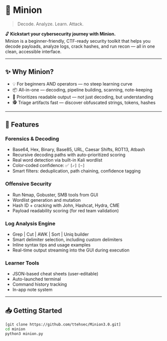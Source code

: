 # 🧠 Minion

> Decode. Analyze. Learn. Attack.

🔓 **Kickstart your cybersecurity journey with Minion.**  
Minion is a beginner-friendly, CTF-ready security toolkit that helps you decode payloads, analyze logs, crack hashes, and run recon — all in one clean, accessible interface.

---

## ✨ Why Minion?

- 💡 For beginners AND operators — no steep learning curve
- 📦 All-in-one — decoding, pipeline building, scanning, note-keeping
- 🧠 Prioritizes readable output — not just decoding, but understanding
- 🕵️ Triage artifacts fast — discover obfuscated strings, tokens, hashes

---

## 🔐 Features

### Forensics & Decoding

- Base64, Hex, Binary, Base85, URL, Caesar Shifts, ROT13, Atbash
- Recursive decoding paths with auto-prioritized scoring
- Real word detection via built-in Kali wordlist
- Color-coded confidence: ✅ `[✓]` `[~]`
- Smart filters: deduplication, path chaining, confidence tagging

### Offensive Security

- Run Nmap, Gobuster, SMB tools from GUI
- Wordlist generation and mutation
- Hash ID + cracking with John, Hashcat, Hydra, CME
- Payload readability scoring (for red team validation)

### Log Analysis Engine

- Grep | Cut | AWK | Sort | Uniq builder
- Smart delimiter selection, including custom delimiters
- Inline syntax tips and usage examples
- Real-time output streaming into the GUI during execution





### Learner Tools

- JSON-based cheat sheets (user-editable)
- Auto-launched terminal
- Command history tracking
- In-app note system

---

## 📥 Getting Started

```bash
[git clone https://github.com/ttehsec/Minion3.0.git]
cd minion
python3 minion.py
